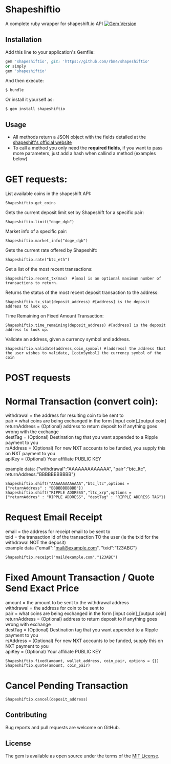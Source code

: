 # Shapeshiftio
A complete ruby wrapper for shapeshift.io API
[![Gem Version](https://badge.fury.io/rb/shapeshiftio.svg)](https://badge.fury.io/rb/shapeshiftio)<br>

## Installation

Add this line to your application's Gemfile:

```ruby
gem 'shapeshiftio', git: 'https://github.com/rbm4/shapeshiftio' 
or simply
gem 'shapeshiftio'
```

And then execute:

    $ bundle

Or install it yourself as:

    $ gem install shapeshiftio

## Usage
* All methods return a JSON object with the fields detailed at the [shapeshift's official website](https://info.shapeshift.io/api)
* To call a method you only need the __required fields__, if you want to pass more parameters, just add a hash when callind a method (examples below)

# GET requests:

List available coins in the shapeshift API:

    Shapeshiftio.get_coins

Gets the current deposit limit set by Shapeshift for a specific pair:

    Shapeshiftio.limit("doge_dgb")

Market info of a specific pair:

    Shapeshiftio.market_info("doge_dgb")
    
Gets the current rate offered by Shapeshift:

    Shapeshiftio.rate("btc_eth")

Get a list of the most recent transactions:

    Shapeshiftio.recent_tx(max)  #[max] is an optional maximum number of transactions to return.

Returns the status of the most recent deposit transaction to the address:

    Shapeshiftio.tx_stat(deposit_address) #[address] is the deposit address to look up.

Time Remaining on Fixed Amount Transaction:

    Shapeshiftio.time_remaining(deposit_address) #[address] is the deposit address to look up. 

Validate an address, given a currency symbol and address.

    Shapeshiftio.validate(address,coin_symbol) #[address] the address that the user wishes to validate, [coinSymbol] the currency symbol of the coin

# POST requests

# Normal Transaction (convert coin):

withdrawal     = the address for resulting coin to be sent to<br>
pair       = what coins are being exchanged in the form [input coin]_[output coin]<br>
returnAddress  = (Optional) address to return deposit to if anything goes wrong with the exchange<br>
destTag    = (Optional) Destination tag that you want appended to a Ripple payment to you<br>
rsAddress  = (Optional) For new NXT accounts to be funded, you supply this on NXT payment to you<br>
apiKey     = (Optional) Your affiliate PUBLIC KEY<br>
 
example data: {"withdrawal":"AAAAAAAAAAAAA", "pair":"btc_ltc", returnAddress:"BBBBBBBBBBB"}<br>

    Shapeshiftio.shift("AAAAAAAAAAAAA","btc_ltc",options = {"returnAddress" : "BBBBBBBBBBB"})
    Shapeshiftio.shift("RIPPLE ADDRESS","ltc_xrp",options = {"returnAddres" : "RIPPLE ADDRESS", "destTag" : "RIPPLE ADDRESS TAG"})

# Request Email Receipt
email    = the address for receipt email to be sent to<br>
txid       = the transaction id of the transaction TO the user (ie the txid for the withdrawal NOT the deposit)<br>
example data {"email":"mail@example.com", "txid":"123ABC"}<br>

    Shapeshiftio.receipt("mail@example.com","123ABC")
    
# Fixed Amount Transaction / Quote Send Exact Price
amount          = the amount to be sent to the withdrawal address<br>
withdrawal      = the address for coin to be sent to<br>
pair            = what coins are being exchanged in the form [input coin]_[output coin]<br>
returnAddress   = (Optional) address to return deposit to if anything goes wrong with exchange<br>
destTag         = (Optional) Destination tag that you want appended to a Ripple payment to you<br>
rsAddress       = (Optional) For new NXT accounts to be funded, supply this on NXT payment to you<br>
apiKey          = (Optional) Your affiliate PUBLIC KEY<br>

    Shapeshiftio.fixed(amount, wallet_address, coin_pair, options = {})
    Shapeshiftio.quote(amount, coin_pair)

# Cancel Pending Transaction

    Shapeshiftio.cancel(deposit_address)

## Contributing

Bug reports and pull requests are welcome on GitHub.


## License

The gem is available as open source under the terms of the [MIT License](http://opensource.org/licenses/MIT).
